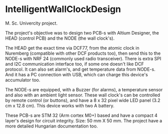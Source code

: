 # IntelligentWallClockDesign

M. Sc. Univercity project.
	
The project's objective was to design two PCB-s with Altium Designer, the HEAD (control PCB) and the NODE (the wall clock's). 
	
The HEAD get the exact time via DCF77, from the atomic clock in Nuremberg (compatible with other DCF products too), then send this to the NODE-s with NRF 24 (commonly used radio transceiver). There is extra SPI and I2C communication interface too, if some one doesn't like DCF protocol.
It can also set alarm's, and get temperature data from NODE-s. And it has a PC connection with USB, which can charge this device's accumulator too.
	
The NODE-s are equipped, with a Buzzer (for alarms), a temperature sensor and also with an ambient light sensor. These wall clock's can be controlled by remote control (or buttons), and have a 8 x 32 pixel wide LED panel (3.2 cm x 12.8 cm). This device works with two A battery.
	
These PCB-s are STM 32 (Arm cortex M0+) based and have a compact 4 layer's design for circuit integrity. Size: 50 mm X 50 mm. The project have a more detailed Hungarian documentation too.
